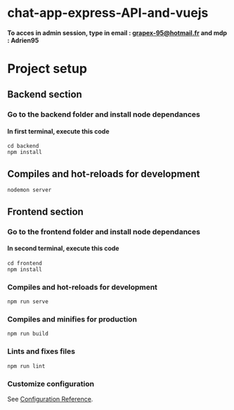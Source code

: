 # chat-app-express-API-and-vuejs
#### To acces in admin session, type in email : grapex-95@hotmail.fr and mdp : Adrien95

# Project setup
## Backend section
### Go to the backend folder and install node dependances
#### In first terminal, execute this code
```
cd backend
npm install
```

## Compiles and hot-reloads for development
```
nodemon server
```
## Frontend section
### Go to the frontend folder and install node dependances
#### In second terminal, execute this code
```
cd frontend
npm install
```

### Compiles and hot-reloads for development
```
npm run serve
```

### Compiles and minifies for production
```
npm run build
```

### Lints and fixes files
```
npm run lint
```

### Customize configuration
See [Configuration Reference](https://cli.vuejs.org/config/).
